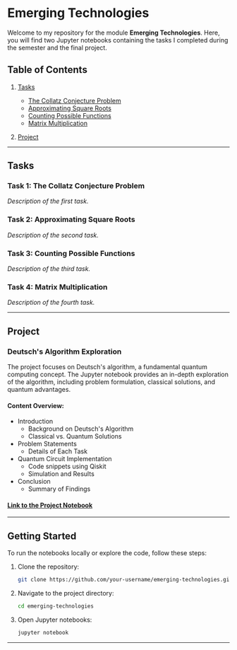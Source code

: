 # Emerging Technologies

Welcome to my repository for the module **Emerging Technologies**. Here, you will find two Jupyter notebooks containing the tasks I completed during the semester and the final project.

## Table of Contents

1. [Tasks](#tasks)
    - [The Collatz Conjecture Problem](#task-1)
    - [Approximating Square Roots](#task-2)
    - [Counting Possible Functions](#task-3)
    - [Matrix Multiplication](#task-4)
  
2. [Project](#project)

---

## Tasks

### Task 1: The Collatz Conjecture Problem
*Description of the first task.*

### Task 2: Approximating Square Roots
*Description of the second task.*

### Task 3: Counting Possible Functions
*Description of the third task.*

### Task 4: Matrix Multiplication
*Description of the fourth task.*

---

## Project

### Deutsch's Algorithm Exploration
The project focuses on Deutsch's algorithm, a fundamental quantum computing concept. The Jupyter notebook provides an in-depth exploration of the algorithm, including problem formulation, classical solutions, and quantum advantages.

#### Content Overview:
- Introduction
  - Background on Deutsch's Algorithm
  - Classical vs. Quantum Solutions
- Problem Statements
  - Details of Each Task
- Quantum Circuit Implementation
  - Code snippets using Qiskit
  - Simulation and Results
- Conclusion
  - Summary of Findings
  
#### [Link to the Project Notebook](/project.ipynb)

---

## Getting Started

To run the notebooks locally or explore the code, follow these steps:

1. Clone the repository:
    ```bash
    git clone https://github.com/your-username/emerging-technologies.git
    ```

2. Navigate to the project directory:
    ```bash
    cd emerging-technologies
    ```

3. Open Jupyter notebooks:
    ```bash
    jupyter notebook
    ```

---

